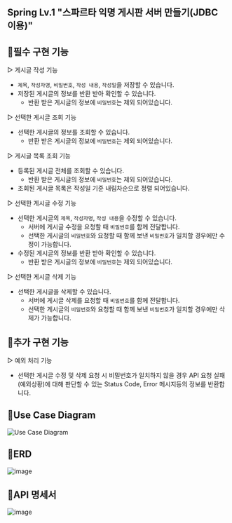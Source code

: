 Spring Lv.1 "스파르타 익명 게시판 서버 만들기(JDBC 이용)"
-----

🐥필수 구현 기능
-----

▷ 게시글 작성 기능
  - `제목`, `작성자명`, `비밀번호`, `작성 내용`, `작성일`을 저장할 수 있습니다.
  - 저장된 게시글의 정보를 반환 받아 확인할 수 있습니다.
      - 반환 받은 게시글의 정보에 `비밀번호`는 제외 되어있습니다.
        
▷ 선택한 게시글 조회 기능
  - 선택한 게시글의 정보를 조회할 수 있습니다.
      - 반환 받은 게시글의 정보에 `비밀번호`는 제외 되어있습니다.
        
▷ 게시글 목록 조회 기능
  - 등록된 게시글 전체를 조회할 수 있습니다.
      - 반환 받은 게시글의 정보에 `비밀번호`는 제외 되어있습니다.
  - 조회된 게시글 목록은 작성일 기준 내림차순으로 정렬 되어있습니다.
    
▷ 선택한 게시글 수정 기능
 - 선택한 게시글의 `제목`, `작성자명`, `작성 내용`을 수정할 수 있습니다.
      - 서버에 게시글 수정을 요청할 때 `비밀번호`를 함께 전달합니다.
      - 선택한 게시글의 `비밀번호`와 요청할 때 함께 보낸 `비밀번호`가 일치할 경우에만 수정이 가능합니다.
  - 수정된 게시글의 정보를 반환 받아 확인할 수 있습니다.
      - 반환 받은 게시글의 정보에 `비밀번호`는 제외 되어있습니다.

▷ 선택한 게시글 삭제 기능
  - 선택한 게시글을 삭제할 수 있습니다.
      - 서버에 게시글 삭제를 요청할 때 `비밀번호`를 함께 전달합니다.
      - 선택한 게시글의 `비밀번호`와 요청할 때 함께 보낸 `비밀번호`가 일치할 경우에만 삭제가 가능합니다.


🐥추가 구현 기능
-----
▷ 예외 처리 기능
  - 선택한 게시글 수정 및 삭제 요청 시 비밀번호가 일치하지 않을 경우 API 요청 실패(예외상황)에 대해 판단할 수 있는 Status Code, Error 메시지등의 정보를 반환합니다.

🎨Use Case Diagram
-----
![Use Case Diagram](https://github.com/kimeomji333/notice/assets/148833676/e0091230-7dcc-46e5-85e7-d59a005b980f)

🎫ERD
-----
![image](https://github.com/kimeomji333/notice/assets/148833676/c0a43c5d-6d52-40a0-9a38-16b5ac655c52)

📜API 명세서
-----
![image](https://github.com/kimeomji333/notice/assets/148833676/f264bc1c-f231-4876-a286-3fc920bc017e)


